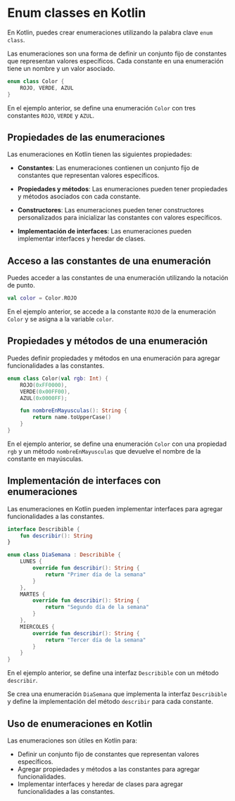 

# Enum classes en Kotlin

En Kotlin, puedes crear enumeraciones utilizando la palabra clave `enum class`.

Las enumeraciones son una forma de definir un conjunto fijo de constantes que representan valores específicos. Cada constante en una enumeración tiene un nombre y un valor asociado.

```kotlin
enum class Color {
    ROJO, VERDE, AZUL
}
```

En el ejemplo anterior, se define una enumeración `Color` con tres constantes `ROJO`, `VERDE` y `AZUL`.

## Propiedades de las enumeraciones

Las enumeraciones en Kotlin tienen las siguientes propiedades:

- **Constantes**: Las enumeraciones contienen un conjunto fijo de constantes que representan valores específicos.

- **Propiedades y métodos**: Las enumeraciones pueden tener propiedades y métodos asociados con cada constante.

- **Constructores**: Las enumeraciones pueden tener constructores personalizados para inicializar las constantes con valores específicos.

- **Implementación de interfaces**: Las enumeraciones pueden implementar interfaces y heredar de clases.

## Acceso a las constantes de una enumeración

Puedes acceder a las constantes de una enumeración utilizando la notación de punto.

```kotlin
val color = Color.ROJO
```

En el ejemplo anterior, se accede a la constante `ROJO` de la enumeración `Color` y se asigna a la variable `color`.

## Propiedades y métodos de una enumeración

Puedes definir propiedades y métodos en una enumeración para agregar funcionalidades a las constantes.

```kotlin
enum class Color(val rgb: Int) {
    ROJO(0xFF0000),
    VERDE(0x00FF00),
    AZUL(0x0000FF);

    fun nombreEnMayusculas(): String {
        return name.toUpperCase()
    }
}
```

En el ejemplo anterior, se define una enumeración `Color` con una propiedad `rgb` y un método `nombreEnMayusculas` que devuelve el nombre de la constante en mayúsculas.

## Implementación de interfaces con enumeraciones

Las enumeraciones en Kotlin pueden implementar interfaces para agregar funcionalidades a las constantes.

```kotlin
interface Describible {
    fun describir(): String
}

enum class DiaSemana : Describible {
    LUNES {
        override fun describir(): String {
            return "Primer día de la semana"
        }
    },
    MARTES {
        override fun describir(): String {
            return "Segundo día de la semana"
        }
    },
    MIERCOLES {
        override fun describir(): String {
            return "Tercer día de la semana"
        }
    }
}
```

En el ejemplo anterior, se define una interfaz `Describible` con un método `describir`.

Se crea una enumeración `DiaSemana` que implementa la interfaz `Describible` y define la implementación del método `describir` para cada constante.

## Uso de enumeraciones en Kotlin

Las enumeraciones son útiles en Kotlin para:

- Definir un conjunto fijo de constantes que representan valores específicos.
- Agregar propiedades y métodos a las constantes para agregar funcionalidades.
- Implementar interfaces y heredar de clases para agregar funcionalidades a las constantes.
